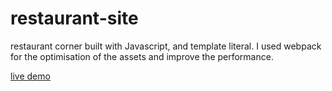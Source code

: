 # restaurant-site

restaurant corner built with Javascript, and template literal. I used webpack for the optimisation of the assets and improve the performance.

[live demo](https://production.d51nj8ooi56mv.amplifyapp.com/)
